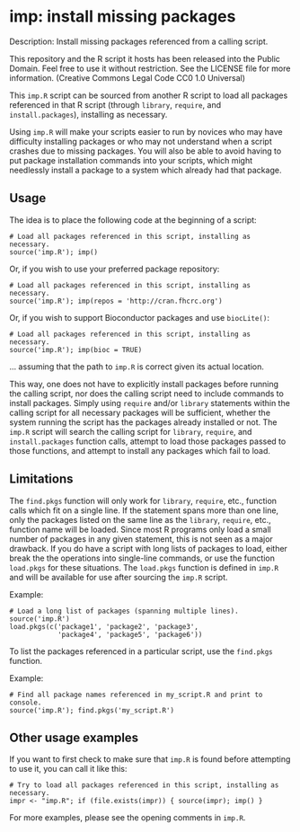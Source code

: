 # imp: install missing packages

Description: Install missing packages referenced from a calling script.

This repository and the R script it hosts has been released into the Public
Domain. Feel free to use it without restriction. See the LICENSE file for
more information. (Creative Commons Legal Code CC0 1.0 Universal)

This `imp.R` script can be sourced from another R script to load all packages
referenced in that R script (through `library`, `require`, and 
`install.packages`), installing as necessary.

Using `imp.R` will make your scripts easier to run by novices who may have 
difficulty installing packages or who may not understand when a script 
crashes due to missing packages. You will also be able to avoid having
to put package installation commands into your scripts, which might
needlessly install a package to a system which already had that package.

## Usage

The idea is to place the following code at the beginning of a script:

```
# Load all packages referenced in this script, installing as necessary.
source('imp.R'); imp()
```

Or, if you wish to use your preferred package repository:

```
# Load all packages referenced in this script, installing as necessary.
source('imp.R'); imp(repos = 'http://cran.fhcrc.org')
```

Or, if you wish to support Bioconductor packages and use `biocLite()`:

```
# Load all packages referenced in this script, installing as necessary.
source('imp.R'); imp(bioc = TRUE)
```

... assuming that the path to `imp.R` is correct given its actual location.

This way, one does not have to explicitly install packages before
running the calling script, nor does the calling script need to include
commands to install packages. Simply using `require` and/or `library`
statements within the calling script for all necessary packages will be 
sufficient, whether the system running the script has the packages 
already installed or not. The `imp.R` script will search the calling
script for `library`, `require`, and `install.packages` function calls, 
attempt to load those packages passed to those functions, and attempt to 
install any packages which fail to load.

## Limitations

The `find.pkgs` function will only work for `library`, `require`, etc., 
function calls which fit on a single line. If the statement spans more 
than one line, only the packages listed on the same line as the `library`, 
`require`, etc., function name will be loaded. Since most R programs only 
load a small number of packages in any given statement, this is not seen as 
a major drawback. If you do have a script with long lists of packages to 
load, either break the the operations into single-line commands, or use the
function `load.pkgs` for these situations. The `load.pkgs` function is 
defined in `imp.R` and will be available for use after sourcing the 
`imp.R` script.

Example:

```
# Load a long list of packages (spanning multiple lines).
source('imp.R')
load.pkgs(c('package1', 'package2', 'package3', 
            'package4', 'package5', 'package6'))
```

To list the packages referenced in a particular script, use the `find.pkgs`
function.

Example:

```
# Find all package names referenced in my_script.R and print to console.
source('imp.R'); find.pkgs('my_script.R')
```

## Other usage examples

If you want to first check to make sure that `imp.R` is found before
attempting to use it, you can call it like this:

```
# Try to load all packages referenced in this script, installing as necessary.
impr <- "imp.R"; if (file.exists(impr)) { source(impr); imp() }
```

For more examples, please see the opening comments in `imp.R`.

